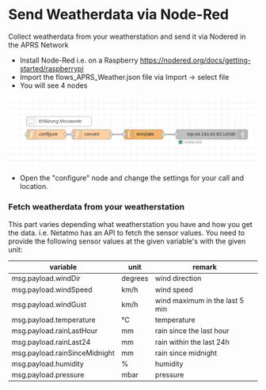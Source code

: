 # Send Weatherdata via Node-Red
Collect weatherdata from your weatherstation and send it via Nodered in the APRS Network

* Install Node-Red i.e. on a Raspberry https://nodered.org/docs/getting-started/raspberrypi
* Import the flows_APRS_Weather.json file via Import -> select file
* You will see 4 nodes

![Nodes](https://github.com/OE2WNL/nodered_aprs/raw/main/nodes.png)
* Open the "configure" node and change the settings for your call and location.

### Fetch weatherdata from your weatherstation
This part varies depending what weatherstation you have and how you get the data.
i.e. Netatmo has an API to fetch the sensor values.
You need to provide the following sensor values at the given variable's with the given unit:


| variable | unit | remark |
|---|---|---|
| msg.payload.windDir | degrees | wind direction  |
| msg.payload.windSpeed | km/h | wind speed |
| msg.payload.windGust  | km/h | wind maximum in the last 5 min |
| msg.payload.temperature  | °C | temperature |
| msg.payload.rainLastHour  | mm | rain since the last hour |
| msg.payload.rainLast24  | mm | rain within the last 24h |
| msg.payload.rainSinceMidnight | mm | rain since midnight |
| msg.payload.humidity  | % | humidity |
| msg.payload.pressure  | mbar | pressure |
